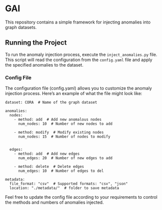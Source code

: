 # GAI

This repository contains a simple framework for injecting anomalies into graph datasets. 

## Running the Project

To run the anomaly injection process, execute the `inject_anomalies.py` file. This script will read the configuration from the `config.yaml` file and apply the specified anomalies to the dataset.

### Config File
The configuration file (config.yaml) allows you to customize the anomaly injection process. Here’s an example of what the file might look like:
```
dataset: CORA  # Name of the graph dataset

anomalies:
  nodes:
    - method: add  # Add new anomalous nodes
      num_nodes: 10  # Number of new nodes to add

    - method: modify  # Modify existing nodes
      num_nodes: 15  # Number of nodes to modify


  edges:
    - method: add  # Add new edges
      num_edges: 20  # Number of new edges to add

    - method: delete  # Delete edges
      num_edges: 10  # Number of edges to del

metadata:
  file_format: "csv"  # Supported formats: "csv", "json"
  location: "./metadata/"  # folder to save metadata
```




Feel free to update the config file according to your requirements to control the methods and numbers of anomalies injected.
